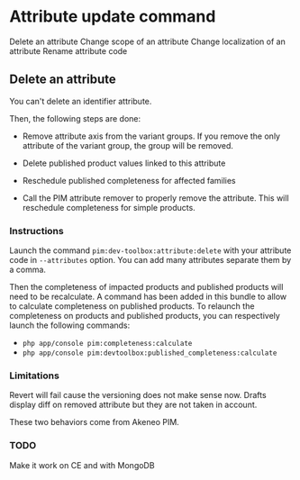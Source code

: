 # Attribute update command

Delete an attribute
Change scope of an attribute
Change localization of an attribute
Rename attribute code


## Delete an attribute
You can't delete an identifier attribute.

Then, the following steps are done:
- Remove attribute axis from the variant groups. If you remove the only attribute of the variant group, the group will be removed.

- Delete published product values linked to this attribute

- Reschedule published completeness for affected families

- Call the PIM attribute remover to properly remove the attribute. This will reschedule completeness for simple products.


### Instructions

Launch the command `pim:dev-toolbox:attribute:delete` with your attribute code in `--attributes` option.
You can add many attributes separate them by a comma.

Then the completeness of impacted products and published products will need to be recalculate.
A command has been added in this bundle to allow to calculate completeness on published products.
To relaunch the completeness on products and published products, you can respectively launch the following commands:
- `php app/console pim:completeness:calculate`
- `php app/console pim:devtoolbox:published_completeness:calculate`


### Limitations
Revert will fail cause the versioning does not make sense now.
Drafts display diff on removed attribute but they are not taken in account.

These two behaviors come from Akeneo PIM.


### TODO
Make it work on CE and with MongoDB
